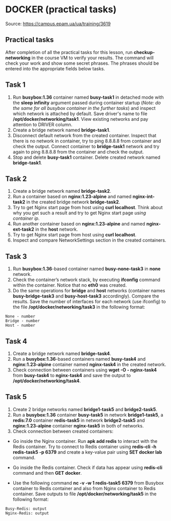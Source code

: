 # DOCKER (practical tasks) 

Source: https://campus.epam.ua/ua/training/3619

## Practical tasks

After completion of all the practical tasks for this lesson, run **checkup-networking** in the course VM to verify your results. The command will check your work and show some secret phrases. The phrases should be entered into the appropriate fields below tasks.

## Task 1

1. Run **busybox:1.36** container named **busy-task1** in detached mode with the **sleep infinity** argument passed during container startup (*Note: do the same for all busybox container in the further tasks*) and inspect which network is attached by default. Save driver's name to file **/opt/docker/networking/task1**. View existing networks and pay attention to DRIVER column.
2. Create a bridge network named **bridge-task1**.
3. Disconnect default network from the created container. Inspect that there is no network in container, try to ping 8.8.8.8 from container and check the output. Connect container to **bridge-task1** network and try again to ping 8.8.8.8 from the container and check the output.
4. Stop and delete **busy-task1** container. Delete created network named **bridge-task1**.


## Task 2

1. Create a bridge network named **bridge-task2**.
2. Run a container based on **nginx:1.23-alpine** and named **nginx-int-task2** in the created bridge network **bridge-task2**.
3. Try to get Nginx start page from host using **curl localhost**. Think about why you get such a result and try to get Nginx start page *using container ip*.
4. Run another container based on **nginx:1.23-alpine** and named **nginx-ext-task2** in the **host** network.
4. Try to get Nginx start page from host using **curl localhost**.
5. Inspect and compare NetworkSettings section in the created containers.


## Task 3

1. Run **busybox:1.36**-based container named **busy-none-task3** in **none** network.
2. Check the container’s network stack, by executing **ifconfig** command within the container. Notice that no **eth0** was created.
3. Do the same operations for **bridge** and **host** networks (container names **busy-bridge-task3** and **busy-host-task3** accordingly). Compare the results. Save the number of interfaces for each network (use ifconfig) to the file **/opt/docker/networking/task3** in the following format:
```
None - number
Bridge - number
Host - number
```


## Task 4

1. Create a bridge network named **bridge-task4**.
2. Run a **busybox:1.36**-based containers named **busy-task4** and **nginx:1.23-alpine** container named **nginx-task4** in the created network.
3. Check connection between containers using **wget -O - nginx-task4** from **busy-task4** to **nginx-task4** and save the output to **/opt/docker/networking/task4**.


## Task 5

1. Create 2 bridge networks named **bridge1-task5** and **bridge2-task5**.
2. Run a **busybox:1.36** container **busy-task5** in network **bridge1-task5**, a **redis:7.0** container **redis-task5** in network **bridge2-task5** and **nginx:1.23-alpine** container **nginx-task5** in both of networks.
3. Check connection between created containers:

* Go inside the Nginx container. Run **apk add redis** to interact with the Redis container. Try to connect to Redis container using **redis-cli -h redis-task5 -p 6379** and create a key-value pair using **SET docker lab** command.

* Go inside the Redis container. Check if data has appear using **redis-cli** command and then **GET docker**.

* Use the following command **nc -v -w 1 redis-task5 6379** from Busybox container to Redis container and also from Nginx container to Redis container. Save outputs to file **/opt/docker/networking/task5** in the following format:
```
Busy-Redis: output
Nginx-Redis: output
```

